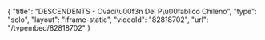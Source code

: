 {
    "title": "DESCENDENTS - Ovaci\u00f3n Del P\u00fablico Chileno",
    "type": "solo",
    "layout": "iframe-static",
    "videoId": "82818702",
    "url": "\/tvpembed\/82818702"
}